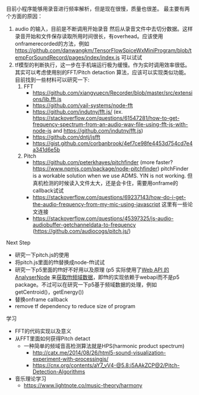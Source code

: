 目前小程序能够用录音进行频率解析，但是现在很慢，质量也很差。
最主要有两个方面的原因：
1. audio 的输入，目前是不断调用开始录音 然后从录音文件中去切分数据。这样录音开始和文件保存读取所用时间很长，有overhead。应该使用onframerecorded的方法，例如 https://github.com/danwangkm/TensorFlowSpiceWxMiniProgram/blob/tempForSoundRecord/pages/index/index.js 可以试试
2. tf模型的判断执行，这一步在手机端运行极为缓慢。作为实时调用效率很低。其实可以考虑使用别的FFT/Pitch detaction 算法，应该可以实现类似功能。目前找到一些材料可以研究一下:
    1. FFT
        * https://github.com/xiangyuecn/Recorder/blob/master/src/extensions/lib.fft.js
        * https://github.com/vail-systems/node-fft
        * https://github.com/indutny/fft.js/ (ex. https://stackoverflow.com/questions/61547281/how-to-get-frequency-spectrum-from-an-audio-wav-file-using-fft-js-with-node-js and https://github.com/indutny/fft.js)
        * https://github.com/dntj/jsfft
        * https://gist.github.com/corbanbrook/4ef7ce98fe4453d754cd7e4a341d6e5b
    2. Pitch
        * https://github.com/peterkhayes/pitchfinder (more faster? https://www.npmjs.com/package/node-pitchfinder) pitchFinder is a workable solution when we use ADMS. YIN is not working. 但真机检测的时候读入文件太大，还是会卡住，需要用onframe的callback试试
        * https://stackoverflow.com/questions/69237143/how-do-i-get-the-audio-frequency-from-my-mic-using-javascript 这里有一些论文连接
        * https://stackoverflow.com/questions/45397325/js-audio-audiobuffer-getchanneldata-to-frequency (https://github.com/audiocogs/pitch.js/)

Next Step
* 研究一下pitch.js的使用
* 将pitch.js里面的fft替换成node-fft试试
* 研究一下p5里面的fft好不好用以及原理 (p5 实际使用了[Web API 的 AnalyserNode](https://developer.mozilla.org/en-US/docs/Web/API/AnalyserNode) 来[获取fft频域数据](https://github.com/processing/p5.js/blob/v1.4.1/lib/addons/p5.sound.js#L3641)，即fft的实现依赖于webapi而不是p5 package。不过可以在研究一下p5基于频域数据的处理，例如getCentroid()，getEnergy())
* 替换onframe callback
* remove tf dependency to reduce size of program

学习
* FFT的代码实现以及意义
* 从FFT里面如何获得Pitch detact
  * 一种简单的频域音高检测算法就是HPS(harmonic product spectrum)
    * http://catx.me/2014/08/26/html5-sound-visualization-experiment-with-processingjs/
    * https://cnx.org/contents/aY7_vV4-@5.8:i5AAkZCP@2/Pitch-Detection-Algorithms
* 音乐理论学习
    * https://www.lightnote.co/music-theory/harmony